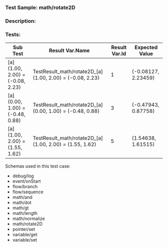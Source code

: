 ### **Test Sample:** math/rotate2D
### **Description:** 

### Tests:
| Sub Test | Result Var.Name | Result Var.Id | Expected Value
| ----------- | ----------- | ----------- |----------- |
| [a] (1.00, 2.00) = (-0.08, 2.23) | TestResult_math/rotate2D_[a] (1.00, 2.00) = (-0.08, 2.23) | 1 | (-0.08127, 2.23459)
| [a] (0.00, 1.00) = (-0.48, 0.88) | TestResult_math/rotate2D_[a] (0.00, 1.00) = (-0.48, 0.88) | 3 | (-0.47943, 0.87758)
| [a] (1.00, 2.00) = (1.55, 1.62) | TestResult_math/rotate2D_[a] (1.00, 2.00) = (1.55, 1.62) | 5 | (1.54638, 1.61515)

Schemas used in this test case:
- debug/log
- event/onStart
- flow/branch
- flow/sequence
- math/and
- math/dot
- math/gt
- math/length
- math/normalize
- math/rotate2D
- pointer/set
- variable/get
- variable/set
